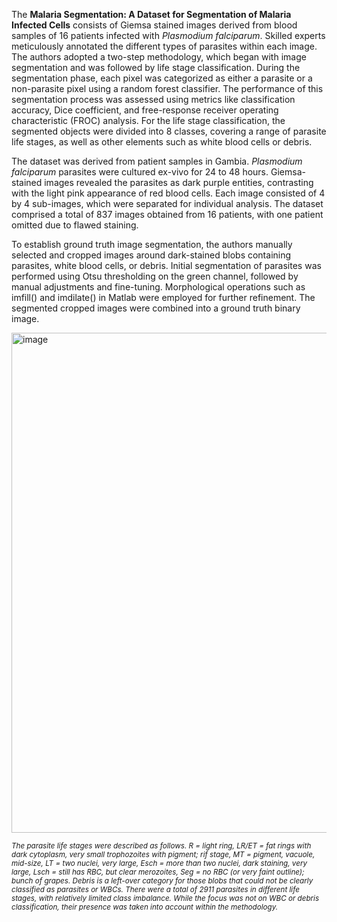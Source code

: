 The **Malaria Segmentation: A Dataset for Segmentation of Malaria Infected Cells** consists of Giemsa stained images derived from blood samples of 16 patients infected with <i>Plasmodium falciparum</i>. Skilled experts meticulously annotated the different types of parasites within each image. The authors adopted a two-step methodology, which began with image segmentation and was followed by life stage classification. During the segmentation phase, each pixel was categorized as either a parasite or a non-parasite pixel using a random forest classifier. The performance of this segmentation process was assessed using metrics like classification accuracy, Dice coefficient, and free-response receiver operating characteristic (FROC) analysis. For the life stage classification, the segmented objects were divided into 8 classes, covering a range of parasite life stages, as well as other elements such as white blood cells or debris.

The dataset was derived from patient samples in Gambia. <i>Plasmodium falciparum</i> parasites were cultured ex-vivo for 24 to 48 hours. Giemsa-stained images revealed the parasites as dark purple entities, contrasting with the light pink appearance of red blood cells. Each image consisted of 4 by 4 sub-images, which were separated for individual analysis. The dataset comprised a total of 837 images obtained from 16 patients, with one patient omitted due to flawed staining.

To establish ground truth image segmentation, the authors manually selected and cropped images around dark-stained blobs containing parasites, white blood cells, or debris. Initial segmentation of parasites was performed using Otsu thresholding on the green channel, followed by manual adjustments and fine-tuning. Morphological operations such as imfill() and imdilate() in Matlab were employed for further refinement. The segmented cropped images were combined into a ground truth binary image.

<img src="https://github.com/supervisely/supervisely/assets/78355358/ab98352a-f0a1-44a4-add5-200ff6c9fc84" alt="image" width="800">

<span style="font-size: smaller; font-style: italic;">The parasite life stages were described as follows. *R* = light ring, *LR/ET* = fat rings with dark cytoplasm, very small trophozoites with pigment; rif stage, *MT* = pigment, vacuole, mid-size, *LT* = two nuclei, very large, *Esch* = more than two nuclei, dark staining, very large, *Lsch* = still has RBC, but clear merozoites, *Seg* = no RBC (or very faint outline); bunch of grapes. *Debris* is a left-over category for those blobs that could not be clearly classified as parasites or WBCs. There were a total of 2911 parasites in different life stages, with relatively limited class imbalance. While the focus was not on WBC or debris classification, their presence was taken into account within the methodology.</span>
